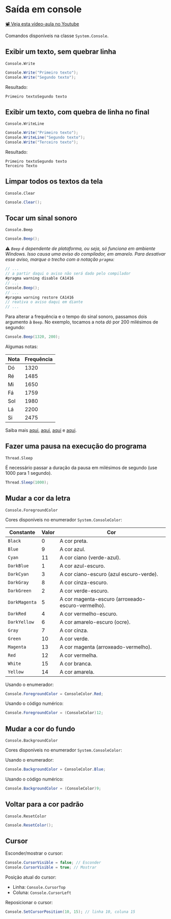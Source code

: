 # Saída em console

[📽 Veja esta vídeo-aula no Youtube](https://youtu.be/zRzLq1zzb5M)

Comandos disponíveis na classe `System.Console`.

## Exibir um texto, sem quebrar linha

`Console.Write`

```cs
Console.Write("Primeiro texto");
Console.Write("Segundo texto");
```

Resultado:

```
Primeiro textoSegundo texto
```

## Exibir um texto, com quebra de linha no final

`Console.WriteLine`

```cs
Console.Write("Primeiro texto");
Console.WriteLine("Segundo texto");
Console.Write("Terceiro texto");
```

Resultado:

```
Primeiro textoSegundo texto
Terceiro Texto
```

## Limpar todos os textos da tela

`Console.Clear`

```cs
Console.Clear();
```

## Tocar um sinal sonoro

`Console.Beep`

```cs
Console.Beep();
```

⚠ _`Beep` é dependente de plataforma, ou seja, só funciona em ambiente Windows. Isso causa uma aviso do compilador, em amarelo. Para desativar esse aviso, marque o trecho com a notação `pragma`:_

```cs
// ...
// a partir daqui o aviso não será dado pelo compilador
#pragma warning disable CA1416
// ...
Console.Beep();
// ...
#pragma warning restore CA1416
// reativa o aviso daqui em diante
// ...
```

Para alterar a frequência e o tempo do sinal sonoro, passamos dois argumento à `Beep`. No exemplo, tocamos a nota _dó_ por 200 milésimos de segundo:

```cs
Console.Beep(1320, 200);
```

Algumas notas:

| Nota | Frequência |
| ---- | ---------- |
| Dó   | 1320       |
| Ré   | 1485       |
| Mi   | 1650       |
| Fá   | 1759       |
| Sol  | 1980       |
| Lá   | 2200       |
| Si   | 2475       |

Saiba mais [aqui](http://www.das.inpe.br/~alex/FisicadaMusica/fismus_escalas.htm), [aqui](https://docs.microsoft.com/pt-br/dotnet/api/system.console.beep?view=net-6.0), [aqui](https://pages.mtu.edu/~suits/notefreqs.html) e [aqui](https://www.codeproject.com/Tips/438519/Console-BEEP-Methods-Notation-and-Generation).

## Fazer uma pausa na execução do programa

`Thread.Sleep`

É necessário passar a duração da pausa em milésimos de segundo (use 1000 para 1 segundo).

```cs
Thread.Sleep(1000);
```

## Mudar a cor da letra

`Console.ForegroundColor`

Cores disponíveis no enumerador `System.ConsoleColor`:

| Constante     | Valor | Cor                                               |
| ------------- | ----- | ------------------------------------------------- |
| `Black`       | 0     | A cor preta.                                      |
| `Blue`        | 9     | A cor azul.                                       |
| `Cyan`        | 11    | A cor ciano (verde-azul).                         |
| `DarkBlue`    | 1     | A cor azul-escuro.                                |
| `DarkCyan`    | 3     | A cor ciano-escuro (azul escuro-verde).           |
| `DarkGray`    | 8     | A cor cinza-escuro.                               |
| `DarkGreen`   | 2     | A cor verde-escuro.                               |
| `DarkMagenta` | 5     | A cor magenta-escuro (arroxeado-escuro-vermelho). |
| `DarkRed`     | 4     | A cor vermelho-escuro.                            |
| `DarkYellow`  | 6     | A cor amarelo-escuro (ocre).                      |
| `Gray`        | 7     | A cor cinza.                                      |
| `Green`       | 10    | A cor verde.                                      |
| `Magenta`     | 13    | A cor magenta (arroxeado-vermelho).               |
| `Red`         | 12    | A cor vermelha.                                   |
| `White`       | 15    | A cor branca.                                     |
| `Yellow`      | 14    | A cor amarela.                                    |

Usando o enumerador:

```cs
Console.ForegroundColor = ConsoleColor.Red;
```

Usando o código numérico:

```cs
Console.ForegroundColor = (ConsoleColor)12;
```

## Mudar a cor do fundo

`Console.BackgroundColor`

Cores disponíveis no enumerador `System.ConsoleColor`:

Usando o enumerador:

```cs
Console.BackgroundColor = ConsoleColor.Blue;
```

Usando o código numérico:

```cs
Console.BackgroundColor = (ConsoleColor)9;
```

## Voltar para a cor padrão

`Console.ResetColor`

```cs
Console.ResetColor();
```

## Cursor

Esconder/mostrar o cursor:

```cs
Console.CursorVisible = false; // Esconder
Console.CursorVisible = true; // Mostrar
```

Posição atual do cursor:

- Linha: `Console.CursorTop`
- Coluna: `Console.CursorLeft`

Reposicionar o cursor:

```cs
Console.SetCursorPosition(10, 15); // linha 10, coluna 15
```
